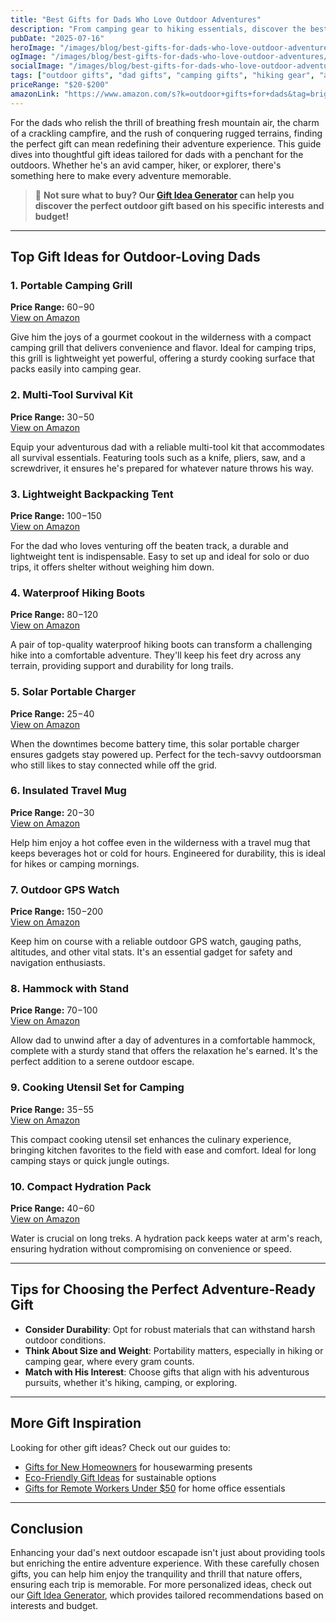 ```yaml
---
title: "Best Gifts for Dads Who Love Outdoor Adventures"
description: "From camping gear to hiking essentials, discover the best gifts for outdoor-loving dads that will enhance their adventures!"
pubDate: "2025-07-16"
heroImage: "/images/blog/best-gifts-for-dads-who-love-outdoor-adventures/best-gifts-for-dads-who-love-outdoor-adventures-banner.webp"
ogImage: "/images/blog/best-gifts-for-dads-who-love-outdoor-adventures/best-gifts-for-dads-who-love-outdoor-adventures-og.webp"
socialImage: "/images/blog/best-gifts-for-dads-who-love-outdoor-adventures/best-gifts-for-dads-who-love-outdoor-adventures-social.webp"
tags: ["outdoor gifts", "dad gifts", "camping gifts", "hiking gear", "adventure gifts"]
priceRange: "$20-$200"
amazonLink: "https://www.amazon.com/s?k=outdoor+gifts+for+dads&tag=brightgift-20"
---
```


For the dads who relish the thrill of breathing fresh mountain air, the charm of a crackling campfire, and the rush of conquering rugged terrains, finding the perfect gift can mean redefining their adventure experience. This guide dives into thoughtful gift ideas tailored for dads with a penchant for the outdoors. Whether he's an avid camper, hiker, or explorer, there's something here to make every adventure memorable.

> 🎯 **Not sure what to buy? Our [Gift Idea Generator](https://bright-gift.com) can help you discover the perfect outdoor gift based on his specific interests and budget!**

---

## Top Gift Ideas for Outdoor-Loving Dads

### 1. Portable Camping Grill
**Price Range:** $60-$90  
<a href="https://www.amazon.com/s?k=portable+camping+grill&tag=bright-gift-20" class="amazon-link" target="_blank" rel="noopener">View on Amazon</a>

Give him the joys of a gourmet cookout in the wilderness with a compact camping grill that delivers convenience and flavor. Ideal for camping trips, this grill is lightweight yet powerful, offering a sturdy cooking surface that packs easily into camping gear.

### 2. Multi-Tool Survival Kit
**Price Range:** $30-$50  
<a href="https://www.amazon.com/s?k=multi-tool+survival+kit&tag=bright-gift-20" class="amazon-link" target="_blank" rel="noopener">View on Amazon</a>

Equip your adventurous dad with a reliable multi-tool kit that accommodates all survival essentials. Featuring tools such as a knife, pliers, saw, and a screwdriver, it ensures he's prepared for whatever nature throws his way.

### 3. Lightweight Backpacking Tent
**Price Range:** $100-$150  
<a href="https://www.amazon.com/s?k=lightweight+backpacking+tent&tag=bright-gift-20" class="amazon-link" target="_blank" rel="noopener">View on Amazon</a>

For the dad who loves venturing off the beaten track, a durable and lightweight tent is indispensable. Easy to set up and ideal for solo or duo trips, it offers shelter without weighing him down.

### 4. Waterproof Hiking Boots
**Price Range:** $80-$120  
<a href="https://www.amazon.com/s?k=waterproof+hiking+boots&tag=bright-gift-20" class="amazon-link" target="_blank" rel="noopener">View on Amazon</a>

A pair of top-quality waterproof hiking boots can transform a challenging hike into a comfortable adventure. They'll keep his feet dry across any terrain, providing support and durability for long trails.

### 5. Solar Portable Charger
**Price Range:** $25-$40  
<a href="https://www.amazon.com/s?k=solar+portable+charger&tag=bright-gift-20" class="amazon-link" target="_blank" rel="noopener">View on Amazon</a>

When the downtimes become battery time, this solar portable charger ensures gadgets stay powered up. Perfect for the tech-savvy outdoorsman who still likes to stay connected while off the grid.

### 6. Insulated Travel Mug
**Price Range:** $20-$30  
<a href="https://www.amazon.com/s?k=insulated+travel+mug&tag=bright-gift-20" class="amazon-link" target="_blank" rel="noopener">View on Amazon</a>

Help him enjoy a hot coffee even in the wilderness with a travel mug that keeps beverages hot or cold for hours. Engineered for durability, this is ideal for hikes or camping mornings.

### 7. Outdoor GPS Watch
**Price Range:** $150-$200  
<a href="https://www.amazon.com/s?k=outdoor+gps+watch&tag=bright-gift-20" class="amazon-link" target="_blank" rel="noopener">View on Amazon</a>

Keep him on course with a reliable outdoor GPS watch, gauging paths, altitudes, and other vital stats. It's an essential gadget for safety and navigation enthusiasts.

### 8. Hammock with Stand
**Price Range:** $70-$100  
<a href="https://www.amazon.com/s?k=hammock+with+stand&tag=bright-gift-20" class="amazon-link" target="_blank" rel="noopener">View on Amazon</a>

Allow dad to unwind after a day of adventures in a comfortable hammock, complete with a sturdy stand that offers the relaxation he's earned. It's the perfect addition to a serene outdoor escape.

### 9. Cooking Utensil Set for Camping
**Price Range:** $35-$55  
<a href="https://www.amazon.com/s?k=cooking+utensil+set+for+camping&tag=bright-gift-20" class="amazon-link" target="_blank" rel="noopener">View on Amazon</a>

This compact cooking utensil set enhances the culinary experience, bringing kitchen favorites to the field with ease and comfort. Ideal for long camping stays or quick jungle outings.

### 10. Compact Hydration Pack
**Price Range:** $40-$60  
<a href="https://www.amazon.com/s?k=compact+hydration+pack&tag=bright-gift-20" class="amazon-link" target="_blank" rel="noopener">View on Amazon</a>

Water is crucial on long treks. A hydration pack keeps water at arm's reach, ensuring hydration without compromising on convenience or speed.

---

## Tips for Choosing the Perfect Adventure-Ready Gift

- **Consider Durability**: Opt for robust materials that can withstand harsh outdoor conditions.
- **Think About Size and Weight**: Portability matters, especially in hiking or camping gear, where every gram counts.
- **Match with His Interest**: Choose gifts that align with his adventurous pursuits, whether it's hiking, camping, or exploring.

---

## More Gift Inspiration

Looking for other gift ideas? Check out our guides to:
- [Gifts for New Homeowners](/blog/gifts-for-new-homeowners-2025) for housewarming presents
- [Eco-Friendly Gift Ideas](/blog/eco-friendly-gift-ideas-for-every-budget) for sustainable options
- [Gifts for Remote Workers Under $50](/blog/gifts-for-remote-workers-under-50) for home office essentials

---

## Conclusion

Enhancing your dad's next outdoor escapade isn't just about providing tools but enriching the entire adventure experience. With these carefully chosen gifts, you can help him enjoy the tranquility and thrill that nature offers, ensuring each trip is memorable. For more personalized ideas, check out our [Gift Idea Generator](https://bright-gift.com), which provides tailored recommendations based on interests and budget.